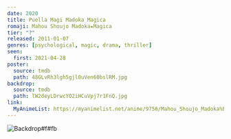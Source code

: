 ```yaml
---
date: 2020
title: Puella Magi Madoka Magica
romaji: Mahou Shoujo Madoka★Magica
tier: "?"
released: 2011-01-07
genres: [psychological, magic, drama, thriller]
seen:
  first: 2021-04-28
poster:
  source: tmdb
  path: 48GLvRh3lgh5gjl0uVen60bslRM.jpg
backdrop:
  source: tmdb
  path: lW2deyLDrwcYO2iHCuVpj7r1FnQ.jpg
link:
  MyAnimeList: https://myanimelist.net/anime/9756/Mahou_Shoujo_Madoka%E2%98%85Magica
---
```


![Backdrop#f#fb](https://www.themoviedb.org/t/p/original/pAlPAlLWo35WOHNYZ9ekpQVzTSS.jpg "Source: TMDB")
